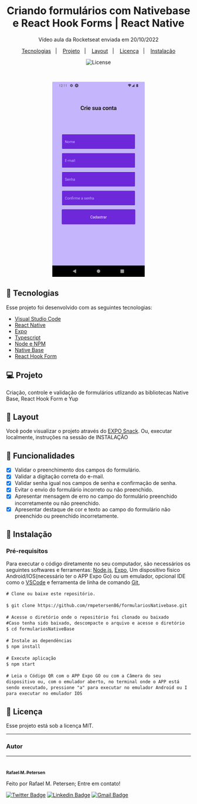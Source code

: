 <h1 align="center">  Criando formulários com Nativebase e React Hook Forms | React Native  </h1>

<p align="center">
Vídeo aula da Rocketseat enviada em 20/10/2022
</p>

<p align="center">
  <a href="#-tecnologias">Tecnologias</a>&nbsp;&nbsp;&nbsp;|&nbsp;&nbsp;&nbsp;
  <a href="#-projeto">Projeto</a>&nbsp;&nbsp;&nbsp;|&nbsp;&nbsp;&nbsp;
  <a href="#-layout">Layout</a>&nbsp;&nbsp;&nbsp;|&nbsp;&nbsp;&nbsp;
  <a href="#memo-licença">Licença</a>&nbsp;&nbsp;&nbsp;|&nbsp;&nbsp;&nbsp;
  <a href="#-instalação">Instalação</a>
</p>

<p align="center">
  <img alt="License" src="https://img.shields.io/static/v1?label=license&message=MIT&color=49AA26&labelColor=000000">
</p>

<br>

<p align="center">
  <img alt="screenshot" src="./assets/screenshot.png" width="50%">
</p>

## 🚀 Tecnologias

Esse projeto foi desenvolvido com as seguintes tecnologias:
- [Visual Studio Code](https://code.visualstudio.com/)
- [React Native](https://reactnative.dev/)
- [Expo](https://expo.dev)
- [Typescript](https://www.typescriptlang.org/)
- [Node e NPM](https://nodejs.org/)
- [Native Base](https://nativebase.io/)
- [React Hook Form](https://react-hook-form.com/)

## 💻 Projeto

Criação, controle e validação de formulários utlizando as bibliotecas Native Base, React Hook Form e Yup

## 🔖 Layout

Você pode visualizar o projeto através do [EXPO Snack](https://snack.expo.dev/@r.petersen/formulariosnativebase). Ou, executar localmente, instruções na sessão de INSTALAÇÃO

## 📄 Funcionalidades

- [x] Validar o preenchimento dos campos do formulário.
- [x] Validar a digitação correta do e-mail.
- [x] Validar senha igual nos campos de senha e confirmação de senha.
- [x] Evitar o envio do formulário incorreto ou não preenchido.
- [x] Apresentar mensagem de erro no campo do formulário preenchido incorretamente ou não preenchido.
- [x] Apresentar destaque de cor e texto ao campo do formulário não preenchido ou preenchido incorretamente.

## 📝 Instalação

### Pré-requisitos

Para executar o código diretamente no seu computador, são necessários os seguintes softwares e ferramentas:  [Node.js](https://nodejs.org/en/), [Expo](https://expo.io/), Um dispositivo físico Android/IOS(necessário ter o APP Expo Go) ou um emulador, opcional IDE como o [VSCode](https://code.visualstudio.com/) e ferramenta de linha de comando [Git](https://git-scm.com/),

```
# Clone ou baixe este repositório.

$ git clone https://github.com/rmpetersen86/formulariosNativebase.git

# Acesse o diretório onde o repositório foi clonado ou baixado
#Caso tenha sido baixado, descompacte o arquivo e acesse o diretório
$ cd formulariosNativeBase

# Instale as dependências
$ npm install

# Execute aplicação
$ npm start

# Leia o Código QR com o APP Expo GO ou com a Câmera do seu dispositivo ou, com o emulador aberto, no terminal onde o APP está sendo executado, pressione "a" para executar no emulador Android ou I para executar no emulador IOS

```

## :memo: Licença

Esse projeto está sob a licença MIT.

---

### Autor
---

<a href="https://www.linkedin.com/in/rafael-petersen-ab827a14a/">
 <img style="border-radius: 50%;" src="https://github.com/rmpetersen86.png?size=100" width="100px; rounded" alt=""/>
 <br />
 <sub><b>Rafael M. Petersen</b></sub></a> <!-- <a href="https://www.linkedin.com/in/rafael-petersen-ab827a14a/" title="RMPetersen"></a> -->


Feito por Rafael M. Petersen; Entre em contato!

[![Twitter Badge](https://img.shields.io/badge/-@rafaelpetersen1-1ca0f1?style=flat-square&labelColor=1ca0f1&logo=twitter&logoColor=white&link=https://twitter.com/rafaelpetersen1)](https://twitter.com/rafaelpetersen1) [![Linkedin Badge](https://img.shields.io/badge/-Rafael-blue?style=flat-square&logo=Linkedin&logoColor=white&link=www.linkedin.com/in/rafael-petersen-ab827a14a)]( www.linkedin.com/in/rafael-petersen-ab827a14a) 
[![Gmail Badge](https://img.shields.io/badge/-rafael.petersen86@gmail.com-c14438?style=flat-square&logo=Gmail&logoColor=white&link=mailto:rafael.petersen86@gmail.com)](mailto:rafael.petersen86@gmail.com)
